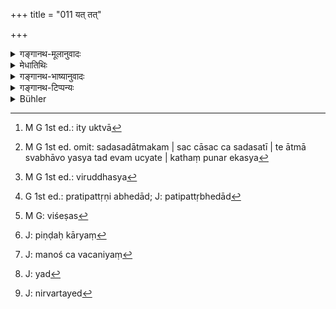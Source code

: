 +++
title = "011 यत् तत्"

+++

<details><summary>गङ्गानथ-मूलानुवादः</summary>

That which is the cause—unmanifest, eternal and partaking of the nature of the existent and the non-existent,—the being produced by that (cause) is described among people as ‘brahmā.’—(11)


‘Viśeṣāḥ.—Why these are called ‘viśeṣa’ is thus explained in the Sāṅkhyatattvakaumudī—pañca mahābhūtāni viśeṣāḥ:—śāntā ghorāśca mūḍāśca | yasmādākāśādiṣu sthū?ṣu kecit tattvapradhānatayā śāntā prakāśā laghavaḥ......... | te'mī parasparavyāvṛttyā'nubhūyamānā ‘viśeṣā’ iti ‘sthūlā’ iti co?pante | tanmātrāṇi tu?smadādinā parasparavyāvṛttāni nānubhūyante—iti ‘aviśeṣāḥ’ ‘sūkṣmā’ iti cocyante |
</details>

<details><summary>मेधातिथिः</summary>

**कारणम्** एव न कार्यो न परेच्छाविधेयशरीरः, स्वाभाविकेन महिम्ना युक्तम् । **अव्यक्तं** **नित्यम्** उक्तम् इत्य् उक्तार्थम्[^३३] । **सदसदात्मकम्** । सच् चासच् च सदसती । ते आत्मा स्वभावो यस्य तद् एवम् उच्यते । <u>कथं</u> पुनर् एकस्य[^३४] विरुद्ध[^३५]भावाभावरूपधर्मद्वयस्य योगः । <u>उच्यते</u> । अर्वाग्दर्शनानां तद्विषयाया उपलब्धेर् अभावात् सत्ताव्यवहारायोग्यत्वाद् असद् आत्मेत्य् उच्यते । आगमेभ्यः सर्वस्यास्य तत्कारणत्वावगमात् सदात्मकम् । अतः प्रतिपत्तृत्वभेदाद्[^३६] उभयतो ऽपि व्यवहारो ब्रह्मण्य् अविरुद्धः । 


[^३६]:
     G 1st ed.: pratipattṛṇi abhedād; J: patipattṛbhedād


[^३५]:
     M G 1st ed.: viruddhasya


[^३४]:
     M G 1st ed. omit: sadasadātmakam | sac cāsac ca sadasatī | te ātmā svabhāvo yasya tad evam ucyate | kathaṃ punar ekasya


[^३३]:
     M G 1st ed.: ity uktvā

- <u>ननु</u> च सर्व एव भावा एवंरूपाः स्वेन रूपेण सदात्मकाः पररूपेणासन्तः । किम् उच्यते ब्रह्मण्य् अविरुद्ध इति । <u>उच्यते</u> । अद्वैतदर्शने नैवान्यद् ब्रह्मणः किंचिद् अस्तीति किं तत्परं यत् तद्रूपतयाभाव इत्य् उच्यते । 

- तेन **विसृष्ट** उत्पादितो ऽन्तरण्डं निर्मितः **पुरुषो लोके ब्रह्मेति कीर्त्यते** । यो ऽसाव् उग्रतपसां देवासुरमहर्षीणां वरदानार्थं तत्र तत्रोपविष्ट इति महाभारतादौ श्रूयते, स एष तेन महापुरुषेण परेण ब्रह्मणा प्रथमं विशृष्टः ।

- <u>अन्ये तु</u> "त्वम् एवैकः" (म्ध् १.३) इत्याद्य् अन्यथा वर्णयन्ति । **अस्येति** प्रत्यक्षाभिनयेन जगन् निर्दिश्यते । सर्वस्यास्य जगतो यद् **विधानं** निर्माणं तत् **स्वयंभुवः** संबन्धि **अचिन्त्यम्** अद्भुतरूपं विचित्रम् अतिमहद् **अप्रमेयं** न शक्यं सर्वेण ज्ञातुम् । तथा ऋषिः । "को अद्धा वेद क इह प्र वोचत् कुत आजाता कुत इयं विसृष्टिः" इति (र्व् १०.१२९.६) । किम् इदं जगत् सर्वम् उपादानम् अपेक्ष्य जायत उत नैर्माणिकमात्रम्, यथा बुद्धस्य दर्शनम् । किम् ईश्वरेच्छाधीनम् उत केवलकर्मवशजम् उत स्वाभाविकम् अप्रमेयम् । तथा किं महदादिक्रमेणोत्पद्यत उत द्व्यणुकादिक्रमेण । अस्य त्वं कार्यं तत्त्वम् अर्थं च वेत्सि । कार्यं महतो ऽहंकारो ऽविशेषास्[^३७] तन्मात्रान्य् अहंकारस्य, तन्मात्राणां विशेषाः पञ्चमहाभूतानि, अहंकारस्येन्द्रियाण्य् एकादश । विशेषाणाम् अपि पिण्डीकार्यं[^३८] ब्रह्मादिस्तम्बपर्यन्ताः । तेषाम् अपि प्रत्ययात् तत्त्वं स्वभावो यथा महतो मूर्तिमात्रत्त्वम् । प्रधानस्य सर्वस्य विकारावस्था महद् इत्य् उच्यते । प्रकृतेर् महान् इति । प्रकृतिः प्रधानम् इत्य् एको ऽर्थः । अहंकारस्य तत्त्वम् अस्मिप्रत्ययमात्रत्वम् । अविशेषाणाम् अविशेषप्रत्ययसंवेद्यत्वम् इति । अर्थः प्रयोजनम् । पुरुषार्थम् इदं वस्त्व् अनेन प्रकारेण पुरुषायोपयुज्यते इमं चार्थं साधयति । यद्य् अपि धर्मं जिज्ञासमानस्य जगन्निर्माणज्ञता आचार्यसंबन्धिनी न क्वचिद् उपकारिणी, न च प्रष्टव्या, तथाप्य् अन्यतो दुर्विज्ञानं महर्षीणां वैषम्याज् जगन्निर्माणम् आदौ प्रश्नार्हं भवति । मनो ह्य् अवचनीयम्[^३९] । यद् वस्तु प्रमाणषट्कस्याप्य् अविषयस् तद् अपि त्वम् आर्षेण चक्षुषा वेत्सि । धर्मः पुनर् वेदगोचरः सो ऽवश्यं त्वया विज्ञात इत्य् एवं प्रकृतविषयैव प्रवक्तृप्रशंसा ।


[^३९]:
     J: manoś ca vacaniyaṃ


[^३८]:
     J: piṇḍaḥ kāryaṃ


[^३७]:
     M G: viśeṣas

- एवं स्तुत्या प्रोत्साहितो जगन्निर्माणम् एव तावद् वक्ति "आसीद् इदम्" (म्ध् १.५) इति, "ततः स्वयंभूः" (म्ध् १.६) इति । प्रधानम् एवैतैः शब्दैर् अभिधीयते । स्वयं भवति परिणमति विक्रियाम् एति महदादितत्त्वभावेन । न कश्चिद् ईश्वरः स्वभावसिद्धो ऽस्ति, यथेच्छम् अचेतनं प्रधानम् अनुवर्तते । वस्तुस्वभाव एवायं तद्[^४०] उत प्रकृतिरूपं प्रधानं पुनर् विक्रियते । यथा क्षीरम् अचेतनं मण्डकावस्थाभिर् दधीभवति । **भगवान्** इति । स्वव्यापार ईश्वरो महाभूतादिद्वारेण प्रवृत्तः । स्वकार्योत्साह **ओजः** सामर्थ्यम् । आदिशब्दः प्रकारे व्यवस्थायाम् । तेन महदादिकारणम् अव्यक्तं भवति । विकारावस्थायां प्रच्युतं प्राग्रूपात् सूक्ष्मभावात् प्रकाशमयं **तमो नुदती**त्य् उच्यते । अर्थशब्दाध्याहारेण वा प्रधाने पुल्लिङ्गनिर्देशः । पुरुषशब्दश् च प्रधानादिषु दृष्टः । "तेषाम् इदं तु सप्तानां पुरुषाणाम्" (म्ध् १.१९) इति । 


[^४०]:
     J: yad

- **यो ऽसाव्** इति पूर्ववत् । **सो ऽभिध्याय्**एति । अभिध्यानं गुणतो ऽचेतनत्वात् प्रधानस्याभिध्यानासंभवात् । यथा कश्चिद् अभिध्यायैव कार्यं निवर्तयेद्[^४१] अन्यकार्यनिरपेक्षम् एव वस्तु स्वाभाव्येन परिणममानम् ईश्वरेच्छानपेक्षतयाभिध्यायेत्य् उच्यते । **अप आदौ ससर्ज** । महाभूतान्तरापेक्षया तासाम् आदित्वम्, न तु महदादितत्त्वोत्पत्तेः । वक्ष्यति हि "तेषाम् इदं तु सप्तानाम्" (म्ध् १.१९) इति । प्रथमं तत्त्वोत्पत्तिस् ततो भूतानाम् । **तासु वीर्यम्** इति । वीर्यं शक्तिम् अवासृजत् । प्रधानम् एव कर्तृ भवति । सर्वतः पर्धानं पृथिव्यादिभूतोत्पत्तौ काठिन्यम् एति । अण्डरूपं संपद्यते । **तद् अण्डम्** इति । यथा तत्त्वानि स्त्रीपुरुषसंयोगं विनोत्पन्नानि प्रथमम् एवं पूर्वकर्मवशेन ब्रह्मापि स्वमहिम्नैवायोनिजं तस्य शरीरं दंशमशकादिवत् । **तद्विसृष्टस्** तेन प्रधानेन विसृष्टस् तन्मयत्वात् तच्छरीरस्य तद्विसृष्ट इत्य् उच्यते । शेषं पूर्ववत् । 


[^४१]:
     J: nirvartayed

- यद् अत्रार्थतत्त्वं तद् अस्माभिर् उक्तम् एव । अर्थवादा एते यथाकथंचिद् गुणवादेन नीयन्ते ॥ १.११ ॥
</details>

<details><summary>गङ्गानथ-भाष्यानुवादः</summary>

The ‘*cause*’ spoken of here is one who is always the never the
*product*; the formation of his body is not dependent upon the will of
any other being; he is endowed with a natural supremacy all his own;—‘*unmanifest* *and eternal*’ as already explained (under verse 7);—‘*partaking of the nature of the existent and the non-existent*’;—‘*sadasat*’ stands for the ‘*sat*,’ ‘*existent*,’ *and the* ‘*asat*,’ *non-existent*’; and the said ‘cause’ is one whose ‘*nature*,’ character, consists of the said ‘existent and non-existent.’

“But how can a single entity partake of the two contradictory characters of the ‘existent’ and the ‘non-existent’?”

The answer to this is as follows:—In as much as people of the present day cannot form any idea of such a heing, the cause becomes incapable of being spoken of as ‘existent,’ and hence is described as ‘*partaking of the nature of the non-existent*; and yet, in as much as the fact of the said being being the cause of the entire world is known from the scriptures, it is described as ‘*of the nature of the existent*;’ thus the description of Brahman as both (‘existent’ and ‘non-existent’) is not incongruous, being based, as it is, upon the difference in the character of the persons conceiving of it.

“As a matter of fact, this is true of all things; everything is ‘existent’ in its own form and ‘non-existent’ in the form of other things; why then should it be stated that this is not incongruous in the case of *Brahman* only?”

The answer to this is as follows:—Under the philosophy of ‘Non-duality’ nothing except Brahman being ‘what is that *other thing* which (while existent in its own form) could be spoken of as ‘non-existent’ *in the form of Brahman*?

‘*The being produced by that*,’—being brought into existence, being created within the egg; this Being ‘*is described among people as Brahmā*’; the being, who is found mentioned in the *Mahābhārata* and other works as seated hero and there for the purpose of granting boons to such *Devas*, *Asuras* and *Ṛṣis* as have performed severe austerities,—he was the first to be created by the afore-mentioned Supreme Being, the Highest Brahman.
</details>

<details><summary>गङ्गानथ-टिप्पन्यः</summary>

*Kāraṇam*—Rāghavānanda takes this to refer to the above-mentioned ‘Egg’,
the undifferentiated root-cause. All others take it to mean the *Supreme Soul*.

*Sadasadātmakam*—‘*Existent* because cognisable by means of the Vedic
texts, and *non-existent*, because uncognisable by the ordinary means of perception’. (Medhātithi, Govinda and Kullūka);—‘*real*, in the shape of the cause, and *unreal*, in the form of the Products’: (Nandana.)

The relationship between Nārāyaṇa (Virāṭ) and Puruṣa appears to be based upon the *Puruṣasūkta*, where Puruṣa is described as born from Virāt The [*Śatapatha Brāhmaṇa*
(13.6.1.1)](/hinduism/book/the-%C5%9Batapatha-br%C4%81hma%E1%B9%87a-part-v/d/doc63524.html "On Puruṣamedha, english translation by Julius Eggeling") couples the two beings into one and describes him as receiving instructions from Prajāpati.

*Medhātithi*, P. 12, l. 21 to the end of page 13 offers a totally
different interpretation of verses 3-1l.

*Medhātithi* P. 13, l. 1—‘*Mahato’haṅkāro* &c.’—*Of*. Sāṅkhya-kārikā,
38.

> ‘*Viśeṣāḥ*.—Why these are called ‘*viśeṣa*’ is thus explained in the > *Sāṅkhyatattvakaumudī*—pañca mahābhūtāni viśeṣāḥ:—śāntā ghorāśca > mūḍāśca \| yasmādākāśādiṣu sthū?ṣu kecit tattvapradhānatayā śāntā > prakāśā laghavaḥ......... \| te'mī parasparavyāvṛttyā'nubhūyamānā > ‘viśeṣā’ iti ‘sthūlā’ iti co?pante \| tanmātrāṇi tu?smadādinā > parasparavyāvṛttāni nānubhūyante—iti ‘aviśeṣāḥ’ ‘sūkṣmā’ iti cocyante > \|
</details>

<details><summary>Bühler</summary>

011	From that (first) cause, which is indiscernible, eternal, and both real and unreal, was produced that male (Purusha), who is famed in this world (under the appellation of) Brahman.
</details>
